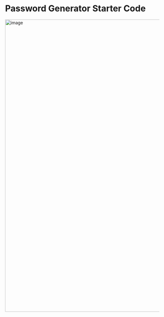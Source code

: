 # Password Generator Starter Code

<img width="956" alt="image" src="https://user-images.githubusercontent.com/112898278/216729161-daa44cbd-338d-4975-beae-577ee7950440.png">
